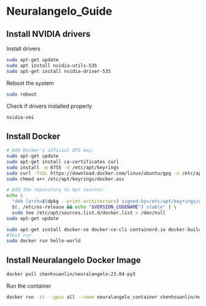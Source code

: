 # Neuralangelo_Guide

## Install NVIDIA drivers
Install drivers
```bash
sudo apt-get update
sudo apt install nvidia-utils-535
sudo apt-get install nvidia-driver-535
```
Reboot the system
```bash
sudo reboot
```
Check if drivers installed properly
```bash
nvidia-smi
```


## Install Docker
```bash
# Add Docker's official GPG key:
sudo apt-get update
sudo apt-get install ca-certificates curl
sudo install -m 0755 -d /etc/apt/keyrings
sudo curl -fsSL https://download.docker.com/linux/ubuntu/gpg -o /etc/apt/keyrings/docker.asc
sudo chmod a+r /etc/apt/keyrings/docker.asc

# Add the repository to Apt sources:
echo \
  "deb [arch=$(dpkg --print-architecture) signed-by=/etc/apt/keyrings/docker.asc] https://download.docker.com/linux/ubuntu \
  $(. /etc/os-release && echo "$VERSION_CODENAME") stable" | \
  sudo tee /etc/apt/sources.list.d/docker.list > /dev/null
sudo apt-get update
```
```bash
sudo apt-get install docker-ce docker-ce-cli containerd.io docker-buildx-plugin docker-compose-plugin
#Test run
sudo docker run hello-world
```

## Install Neuralangelo Docker Image
```bash
docker pull chenhsuanlin/neuralangelo:23.04-py3
```

Run the container
```bash
docker run -it --gpus all --name neuralangelo_container chenhsuanlin/neuralangelo:23.04-py3
```
